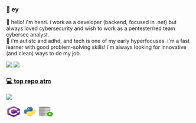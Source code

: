 ### 👤 ey

💫 hello! i'm henri. i work as a developer (backend, focused in .net) but always loved cybersecurity and wish to work as a pentester/red team cybersec analyst. </br>
🧬 i'm autistc and adhd, and tech is one of my early hyperfocuses. i'm a fast learner with good problem-solving skills! i'm always looking for innovative (and clean) ways to do my job.

<div>
  <a href="https://github.com/okazyu">
  <img height="160em" src="https://github-readme-stats.vercel.app/api?username=okazyu&show_icons=&theme=synthwave&include_all_commits=true&count_private=true"/>
  <img height="160em" src="https://github-readme-stats.vercel.app/api/top-langs/?username=okazyu&hide_progress=false&langs_count=2&theme=synthwave"/>
    
</div>

### 💻 top repo atm

<a href="https://github.com/okazyu/csharp-cases">
  <img align="center" src="https://github-readme-stats.vercel.app/api/pin/?username=okazyu&repo=csharp-cases&theme=synthwave" />
</a>



<div style="display: inline_block"><br>
  <img align="center" alt="Linne-Csharp" height="30" width="40" src="https://raw.githubusercontent.com/devicons/devicon/master/icons/csharp/csharp-original.svg">
  <img align="center" alt="Linne-Python" height="30" width="40" src="https://raw.githubusercontent.com/devicons/devicon/master/icons/python/python-original.svg">
  <img align="center" alt="Linne-SQL" height="30" width="40" src="https://raw.githubusercontent.com/devicons/devicon/master/icons/sqldeveloper/sqldeveloper-original.svg">
</div>
